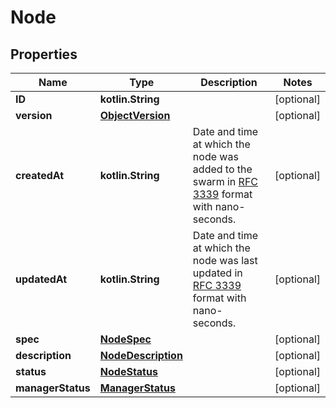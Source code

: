 
# Node

## Properties
Name | Type | Description | Notes
------------ | ------------- | ------------- | -------------
**ID** | **kotlin.String** |  |  [optional]
**version** | [**ObjectVersion**](ObjectVersion.md) |  |  [optional]
**createdAt** | **kotlin.String** | Date and time at which the node was added to the swarm in [RFC 3339](https://www.ietf.org/rfc/rfc3339.txt) format with nano-seconds.  |  [optional]
**updatedAt** | **kotlin.String** | Date and time at which the node was last updated in [RFC 3339](https://www.ietf.org/rfc/rfc3339.txt) format with nano-seconds.  |  [optional]
**spec** | [**NodeSpec**](NodeSpec.md) |  |  [optional]
**description** | [**NodeDescription**](NodeDescription.md) |  |  [optional]
**status** | [**NodeStatus**](NodeStatus.md) |  |  [optional]
**managerStatus** | [**ManagerStatus**](ManagerStatus.md) |  |  [optional]



